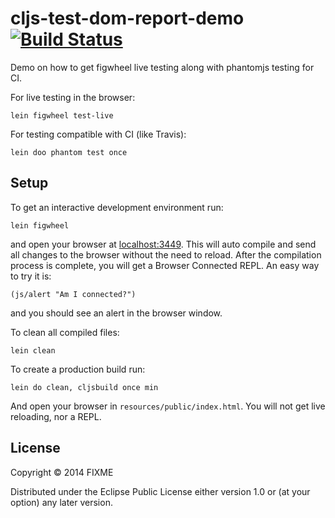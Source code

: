 # cljs-test-dom-report-demo [![Build Status](https://api.travis-ci.org/Zimpler/cljs-test-dom-report-demo.svg?branch=master)](https://travis-ci.org/Zimpler/cljs-test-dom-report-demo)

Demo on how to get figwheel live testing along with phantomjs testing
for CI.

For live testing in the browser:

```
lein figwheel test-live
```

For testing compatible with CI (like Travis):

```
lein doo phantom test once
```

## Setup

To get an interactive development environment run:

    lein figwheel

and open your browser at [localhost:3449](http://localhost:3449/).
This will auto compile and send all changes to the browser without the
need to reload. After the compilation process is complete, you will
get a Browser Connected REPL. An easy way to try it is:

    (js/alert "Am I connected?")

and you should see an alert in the browser window.

To clean all compiled files:

    lein clean

To create a production build run:

    lein do clean, cljsbuild once min

And open your browser in `resources/public/index.html`. You will not
get live reloading, nor a REPL.

## License

Copyright © 2014 FIXME

Distributed under the Eclipse Public License either version 1.0 or (at your option) any later version.
